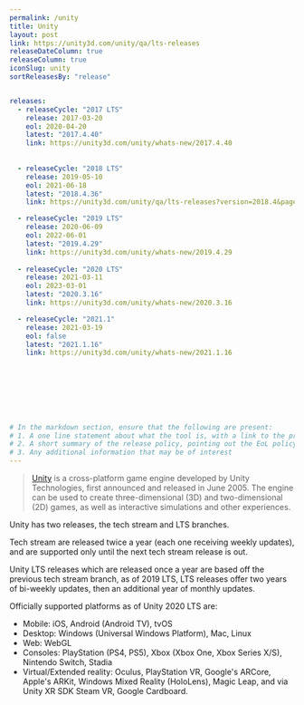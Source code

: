 ```yaml
---
permalink: /unity
title: Unity
layout: post
link: https://unity3d.com/unity/qa/lts-releases
releaseDateColumn: true
releaseColumn: true
iconSlug: unity
sortReleasesBy: "release"


releases:
  - releaseCycle: "2017 LTS"
    release: 2017-03-20
    eol: 2020-04-20
    latest: "2017.4.40"
    link: https://unity3d.com/unity/whats-new/2017.4.40
    
    
  - releaseCycle: "2018 LTS"
    release: 2019-05-10
    eol: 2021-06-18
    latest: "2018.4.36"
    link: https://unity3d.com/unity/qa/lts-releases?version=2018.4&page=1

  - releaseCycle: "2019 LTS"
    release: 2020-06-09
    eol: 2022-06-01
    latest: "2019.4.29"
    link: https://unity3d.com/unity/whats-new/2019.4.29
   
  - releaseCycle: "2020 LTS"
    release: 2021-03-11
    eol: 2023-03-01
    latest: "2020.3.16"
    link: https://unity3d.com/unity/whats-new/2020.3.16

  - releaseCycle: "2021.1"
    release: 2021-03-19
    eol: false
    latest: "2021.1.16"
    link: https://unity3d.com/unity/whats-new/2021.1.16

    
    
    
    
    


# In the markdown section, ensure that the following are present:
# 1. A one line statement about what the tool is, with a link to the primary website (in a quote)
# 2. A short summary of the release policy, pointing out the EoL policy as well, if available.
# 3. Any additional information that may be of interest
---
```

> [Unity](https://unity.com/) is a cross-platform game engine developed by Unity Technologies, first announced and released in June 2005. The engine can be used to create three-dimensional (3D) and two-dimensional (2D) games, as well as interactive simulations and other experiences.

Unity has two releases, the tech stream and LTS branches. 

Tech stream are released twice a year (each one receiving weekly updates), and are supported only until the next tech stream release is out.

Unity LTS releases which are released once a year are based off the previous tech stream branch, as of 2019 LTS, LTS releases offer two years of bi-weekly updates, then an additional year of monthly updates.

Officially supported platforms as of Unity 2020 LTS are:

- Mobile: iOS, Android (Android TV), tvOS
- Desktop: Windows (Universal Windows Platform), Mac, Linux
- Web: WebGL
- Consoles: PlayStation (PS4, PS5), Xbox (Xbox One, Xbox Series X/S), Nintendo Switch, Stadia
- Virtual/Extended reality: Oculus, PlayStation VR, Google's ARCore, Apple's ARKit, Windows Mixed Reality (HoloLens), Magic Leap, and via Unity XR SDK Steam VR, Google Cardboard.
